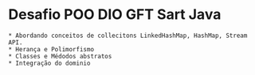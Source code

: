 # Desafio POO DIO GFT Sart Java
    * Abordando conceitos de collecitons LinkedHashMap, HashMap, Stream API.
    * Herança e Polimorfismo
    * Classes e Médodos abstratos
    * Integração do dominio

